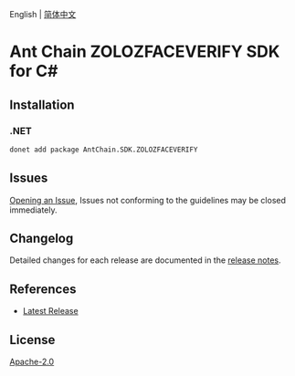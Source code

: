 English | [简体中文](README-CN.md)

# Ant Chain ZOLOZFACEVERIFY SDK for C#

## Installation

### .NET

```bash
donet add package AntChain.SDK.ZOLOZFACEVERIFY
```

## Issues

[Opening an Issue](https://github.com/alipay/antchain-openapi-prod-sdk/issues/new), Issues not conforming to the guidelines may be closed immediately.

## Changelog

Detailed changes for each release are documented in the [release notes](./ChangeLog.md).

## References

* [Latest Release](https://github.com/alipay/antchain-openapi-prod-sdk/)

## License

[Apache-2.0](http://www.apache.org/licenses/LICENSE-2.0)
